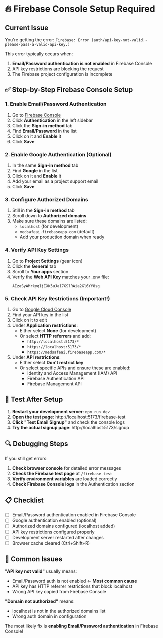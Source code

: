 # 🔥 Firebase Console Setup Required

## Current Issue
You're getting the error: `Firebase: Error (auth/api-key-not-valid.-please-pass-a-valid-api-key.)`

This error typically occurs when:
1. **Email/Password authentication is not enabled** in Firebase Console
2. API key restrictions are blocking the request
3. The Firebase project configuration is incomplete

## ✅ Step-by-Step Firebase Console Setup

### 1. Enable Email/Password Authentication
1. Go to [Firebase Console](https://console.firebase.google.com/project/medsafeai)
2. Click **Authentication** in the left sidebar
3. Click the **Sign-in method** tab
4. Find **Email/Password** in the list
5. Click on it and **Enable** it
6. Click **Save**

### 2. Enable Google Authentication (Optional)
1. In the same **Sign-in method** tab
2. Find **Google** in the list
3. Click on it and **Enable** it
4. Add your email as a project support email
5. Click **Save**

### 3. Configure Authorized Domains
1. Still in the **Sign-in method** tab
2. Scroll down to **Authorized domains**
3. Make sure these domains are listed:
   - `localhost` (for development)
   - `medsafeai.firebaseapp.com` (default)
   - Add your production domain when ready

### 4. Verify API Key Settings
1. Go to **Project Settings** (gear icon)
2. Click the **General** tab
3. Scroll to **Your apps** section
4. Verify the **Web API Key** matches your .env file:
   ```
   AIzaSyAMrkyqIjIXK5uJaI7GSlRAia2Gl6Yf8sg
   ```

### 5. Check API Key Restrictions (Important!)
1. Go to [Google Cloud Console](https://console.cloud.google.com/apis/credentials?project=medsafeai)
2. Find your API key in the list
3. Click on it to edit
4. Under **Application restrictions**:
   - Either select **None** (for development)
   - Or select **HTTP referrers** and add:
     - `http://localhost:5173/*`
     - `https://localhost:5173/*`
     - `https://medsafeai.firebaseapp.com/*`
5. Under **API restrictions**:
   - Either select **Don't restrict key**
   - Or select specific APIs and ensure these are enabled:
     - Identity and Access Management (IAM) API
     - Firebase Authentication API
     - Firebase Management API

## 🧪 Test After Setup

1. **Restart your development server**: `npm run dev`
2. **Open the test page**: http://localhost:5173/firebase-test
3. **Click "Test Email Signup"** and check the console logs
4. **Try the actual signup page**: http://localhost:5173/signup

## 🔍 Debugging Steps

If you still get errors:

1. **Check browser console** for detailed error messages
2. **Check the Firebase test page** at `/firebase-test`
3. **Verify environment variables** are loaded correctly
4. **Check Firebase Console logs** in the Authentication section

## 📋 Checklist

- [ ] Email/Password authentication enabled in Firebase Console
- [ ] Google authentication enabled (optional)
- [ ] Authorized domains configured (localhost added)
- [ ] API key restrictions configured properly
- [ ] Development server restarted after changes
- [ ] Browser cache cleared (Ctrl+Shift+R)

## 🚨 Common Issues

**"API key not valid"** usually means:
- Email/Password auth is not enabled ← **Most common cause**
- API key has HTTP referrer restrictions that block localhost
- Wrong API key copied from Firebase Console

**"Domain not authorized"** means:
- localhost is not in the authorized domains list
- Wrong auth domain in configuration

The most likely fix is **enabling Email/Password authentication** in Firebase Console!
